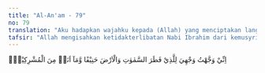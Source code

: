 ```yaml
---
title: "Al-An'am - 79"
no: 79
translation: "Aku hadapkan wajahku kepada (Allah) yang menciptakan langit dan bumi dengan penuh kepasrahan (mengikuti) agama yang benar, dan aku bukanlah termasuk orang-orang musyrik."
tafsir: "Allah mengisahkan ketidakterlibatan Nabi Ibrahim dari kemusyrikan kaumnya, dan kelanjutan dari ketidakterlibatannya itu dengan menggambarkan sikap Ibrahim dan akidah tauhidnya yang murni, yaitu Ibrahim menghadapkan dirinya dalam ibadah-ibadahnya kepada Allah yang menciptakan langit dan bumi.\n\nDia pula yang menciptakan benda-benda langit yang terang benderang di angkasa raya dan yang menciptakan manusia seluruhnya, termasuk pemahat patung-patung yang beraneka ragam bentuknya.\n\nIbrahim cenderung kepada agama tauhid dan menyatakan bahwa agama-agama lainnya adalah batil, dan dia tidak termasuk golongan orang-orang yang musyrik. Dia seorang yang berserah diri kepada Allah semata. Firman Allah:\n\nDan siapakah yang lebih baik agamanya daripada orang yang dengan ikhlas berserah diri kepada Allah, sedang dia mengerjakan kebaikan, dan mengikuti agama Ibrahim yang lurus? (an-Nisa'/4: 125)\n\nFirman-Nya:\n\nDan barang siapa berserah diri kepada Allah, sedang dia orang yang berbuat kebaikan, maka sesungguhnya dia telah berpegang kepada buhul (tali) yang kokoh. (Luqman/31: 22)"
---
```


اِنِّيْ وَجَّهْتُ وَجْهِيَ لِلَّذِيْ فَطَرَ السَّمٰوٰتِ وَالْاَرْضَ حَنِيْفًا وَّمَآ اَنَا۠ مِنَ الْمُشْرِكِيْنَۚ 
